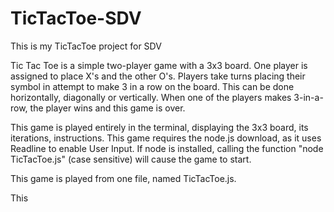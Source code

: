 # TicTacToe-SDV
This is my TicTacToe project for SDV


Tic Tac Toe is a simple two-player game with a 3x3 board. 
One player is assigned to place X's and the other O's. 
Players take turns placing their symbol in attempt to make 3 in a row on the board. 
This can be done horizontally, diagonally or vertically. 
When one of the players makes 3-in-a-row, the player wins and this game is over. 

This game is played entirely in the terminal, displaying the 3x3 board, its iterations, instructions. 
This game requires the node.js download, as it uses Readline to enable User Input. 
If node is installed, calling the function "node TicTacToe.js" (case sensitive) will cause the game to start. 

This game is played from one file, named TicTacToe.js. 

This 